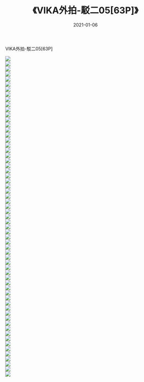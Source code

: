 ﻿---
layout: post
title:  《VIKA外拍-駁二05[63P]》
date:   2021-01-06
img: http://pic.660000.xyz/1:/唯美/2021/VIKA外拍-駁二05[63P]/000.jpg
categories: [美女, 清纯, 唯美]
---

VIKA外拍-駁二05[63P]

  ![](http://pic.660000.xyz/1:/唯美/2021/VIKA外拍-駁二05[63P]/001.jpg) <br> ![](http://pic.660000.xyz/1:/唯美/2021/VIKA外拍-駁二05[63P]/002.jpg) <br> ![](http://pic.660000.xyz/1:/唯美/2021/VIKA外拍-駁二05[63P]/003.jpg) <br> ![](http://pic.660000.xyz/1:/唯美/2021/VIKA外拍-駁二05[63P]/004.jpg) <br> ![](http://pic.660000.xyz/1:/唯美/2021/VIKA外拍-駁二05[63P]/005.jpg) <br> ![](http://pic.660000.xyz/1:/唯美/2021/VIKA外拍-駁二05[63P]/006.jpg) <br> ![](http://pic.660000.xyz/1:/唯美/2021/VIKA外拍-駁二05[63P]/007.jpg) <br> ![](http://pic.660000.xyz/1:/唯美/2021/VIKA外拍-駁二05[63P]/008.jpg) <br> ![](http://pic.660000.xyz/1:/唯美/2021/VIKA外拍-駁二05[63P]/009.jpg) <br> ![](http://pic.660000.xyz/1:/唯美/2021/VIKA外拍-駁二05[63P]/010.jpg) <br> ![](http://pic.660000.xyz/1:/唯美/2021/VIKA外拍-駁二05[63P]/011.jpg) <br> ![](http://pic.660000.xyz/1:/唯美/2021/VIKA外拍-駁二05[63P]/012.jpg) <br> ![](http://pic.660000.xyz/1:/唯美/2021/VIKA外拍-駁二05[63P]/013.jpg) <br> ![](http://pic.660000.xyz/1:/唯美/2021/VIKA外拍-駁二05[63P]/014.jpg) <br> ![](http://pic.660000.xyz/1:/唯美/2021/VIKA外拍-駁二05[63P]/015.jpg) <br> ![](http://pic.660000.xyz/1:/唯美/2021/VIKA外拍-駁二05[63P]/016.jpg) <br> ![](http://pic.660000.xyz/1:/唯美/2021/VIKA外拍-駁二05[63P]/017.jpg) <br> ![](http://pic.660000.xyz/1:/唯美/2021/VIKA外拍-駁二05[63P]/018.jpg) <br> ![](http://pic.660000.xyz/1:/唯美/2021/VIKA外拍-駁二05[63P]/019.jpg) <br> ![](http://pic.660000.xyz/1:/唯美/2021/VIKA外拍-駁二05[63P]/020.jpg) <br> ![](http://pic.660000.xyz/1:/唯美/2021/VIKA外拍-駁二05[63P]/021.jpg) <br> ![](http://pic.660000.xyz/1:/唯美/2021/VIKA外拍-駁二05[63P]/022.jpg) <br> ![](http://pic.660000.xyz/1:/唯美/2021/VIKA外拍-駁二05[63P]/023.jpg) <br> ![](http://pic.660000.xyz/1:/唯美/2021/VIKA外拍-駁二05[63P]/024.jpg) <br> ![](http://pic.660000.xyz/1:/唯美/2021/VIKA外拍-駁二05[63P]/025.jpg) <br> ![](http://pic.660000.xyz/1:/唯美/2021/VIKA外拍-駁二05[63P]/026.jpg) <br> ![](http://pic.660000.xyz/1:/唯美/2021/VIKA外拍-駁二05[63P]/027.jpg) <br> ![](http://pic.660000.xyz/1:/唯美/2021/VIKA外拍-駁二05[63P]/028.jpg) <br> ![](http://pic.660000.xyz/1:/唯美/2021/VIKA外拍-駁二05[63P]/029.jpg) <br> ![](http://pic.660000.xyz/1:/唯美/2021/VIKA外拍-駁二05[63P]/030.jpg) <br> ![](http://pic.660000.xyz/1:/唯美/2021/VIKA外拍-駁二05[63P]/031.jpg) <br> ![](http://pic.660000.xyz/1:/唯美/2021/VIKA外拍-駁二05[63P]/032.jpg) <br> ![](http://pic.660000.xyz/1:/唯美/2021/VIKA外拍-駁二05[63P]/033.jpg) <br> ![](http://pic.660000.xyz/1:/唯美/2021/VIKA外拍-駁二05[63P]/034.jpg) <br> ![](http://pic.660000.xyz/1:/唯美/2021/VIKA外拍-駁二05[63P]/035.jpg) <br> ![](http://pic.660000.xyz/1:/唯美/2021/VIKA外拍-駁二05[63P]/036.jpg) <br> ![](http://pic.660000.xyz/1:/唯美/2021/VIKA外拍-駁二05[63P]/037.jpg) <br> ![](http://pic.660000.xyz/1:/唯美/2021/VIKA外拍-駁二05[63P]/038.jpg) <br> ![](http://pic.660000.xyz/1:/唯美/2021/VIKA外拍-駁二05[63P]/039.jpg) <br> ![](http://pic.660000.xyz/1:/唯美/2021/VIKA外拍-駁二05[63P]/040.jpg) <br> ![](http://pic.660000.xyz/1:/唯美/2021/VIKA外拍-駁二05[63P]/041.jpg) <br> ![](http://pic.660000.xyz/1:/唯美/2021/VIKA外拍-駁二05[63P]/042.jpg) <br> ![](http://pic.660000.xyz/1:/唯美/2021/VIKA外拍-駁二05[63P]/043.jpg) <br> ![](http://pic.660000.xyz/1:/唯美/2021/VIKA外拍-駁二05[63P]/044.jpg) <br> ![](http://pic.660000.xyz/1:/唯美/2021/VIKA外拍-駁二05[63P]/045.jpg) <br> ![](http://pic.660000.xyz/1:/唯美/2021/VIKA外拍-駁二05[63P]/046.jpg) <br> ![](http://pic.660000.xyz/1:/唯美/2021/VIKA外拍-駁二05[63P]/047.jpg) <br> ![](http://pic.660000.xyz/1:/唯美/2021/VIKA外拍-駁二05[63P]/048.jpg) <br> ![](http://pic.660000.xyz/1:/唯美/2021/VIKA外拍-駁二05[63P]/049.jpg) <br> ![](http://pic.660000.xyz/1:/唯美/2021/VIKA外拍-駁二05[63P]/050.jpg) <br> ![](http://pic.660000.xyz/1:/唯美/2021/VIKA外拍-駁二05[63P]/051.jpg) <br> ![](http://pic.660000.xyz/1:/唯美/2021/VIKA外拍-駁二05[63P]/052.jpg) <br> ![](http://pic.660000.xyz/1:/唯美/2021/VIKA外拍-駁二05[63P]/053.jpg) <br> ![](http://pic.660000.xyz/1:/唯美/2021/VIKA外拍-駁二05[63P]/054.jpg) <br> ![](http://pic.660000.xyz/1:/唯美/2021/VIKA外拍-駁二05[63P]/055.jpg) <br> ![](http://pic.660000.xyz/1:/唯美/2021/VIKA外拍-駁二05[63P]/056.jpg) <br> ![](http://pic.660000.xyz/1:/唯美/2021/VIKA外拍-駁二05[63P]/057.jpg) <br> ![](http://pic.660000.xyz/1:/唯美/2021/VIKA外拍-駁二05[63P]/058.jpg) <br> ![](http://pic.660000.xyz/1:/唯美/2021/VIKA外拍-駁二05[63P]/059.jpg) <br> ![](http://pic.660000.xyz/1:/唯美/2021/VIKA外拍-駁二05[63P]/060.jpg) <br> ![](http://pic.660000.xyz/1:/唯美/2021/VIKA外拍-駁二05[63P]/061.jpg) <br> ![](http://pic.660000.xyz/1:/唯美/2021/VIKA外拍-駁二05[63P]/062.jpg) <br> ![](http://pic.660000.xyz/1:/唯美/2021/VIKA外拍-駁二05[63P]/063.jpg) <br>